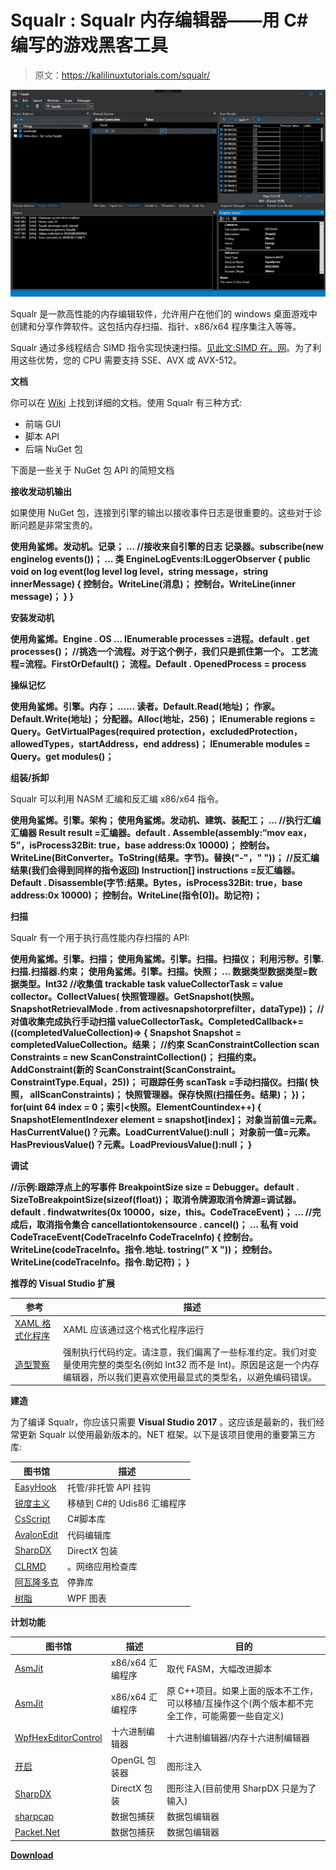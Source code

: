 # Squalr : Squalr 内存编辑器——用 C#编写的游戏黑客工具

> 原文：<https://kalilinuxtutorials.com/squalr/>

[![Squalr : Squalr Memory Editor – Game Hacking Tool Written In C#](img/659361365668f6aa07405b73734e3a68.png "Squalr : Squalr Memory Editor – Game Hacking Tool Written In C#")](https://1.bp.blogspot.com/-kUgrWWu2i_o/YNL8vMV7SrI/AAAAAAAAJsQ/KO_mKc5GBZcnpMlNnmOIgImOdskYrrR6QCLcBGAsYHQ/s579/Squalr%2B%25281%2529.png)

Squalr 是一款高性能的内存编辑软件，允许用户在他们的 windows 桌面游戏中创建和分享作弊软件。这包括内存扫描、指针、x86/x64 程序集注入等等。

Squalr 通过多线程结合 SIMD 指令实现快速扫描。[见此文:SIMD 在。网](https://instil.co/2016/03/21/parallelism-on-a-single-core-simd-with-c/)。为了利用这些优势，您的 CPU 需要支持 SSE、AVX 或 AVX-512。

**文档**

你可以在 [Wiki](https://squalr.github.io/SqualrDocs/) 上找到详细的文档。使用 Squalr 有三种方式:

*   前端 GUI
*   脚本 API
*   后端 NuGet 包

下面是一些关于 NuGet 包 API 的简短文档

**接收发动机输出**

如果使用 NuGet 包，连接到引擎的输出以接收事件日志是很重要的。这些对于诊断问题是非常宝贵的。

**使用角鲨烯。发动机。记录；
…
//接收来自引擎的日志
记录器。subscribe(new enginelog events())；
…
类 EngineLogEvents:ILoggerObserver
{
public void on log event(log level log level，string message，string innerMessage)
{
控制台。WriteLine(消息)；
控制台。WriteLine(inner message)；
}
}**

**安装发动机**

**使用角鲨烯。Engine . OS
…
IEnumerable processes =进程。default . get processes()；
//挑选一个流程。对于这个例子，我们只是抓住第一个。
工艺流程=流程。FirstOrDefault()；
流程。Default . OpenedProcess = process**

**操纵记忆**

**使用角鲨烯。引擎。内存；
……
读者。Default.Read(地址)；
作家。Default.Write(地址)；
分配器。Alloc(地址，256)；
IEnumerable regions = Query。GetVirtualPages(required protection，excludedProtection，allowedTypes，startAddress，end address)；
IEnumerable modules = Query。get modules()；**

**组装/拆卸**

Squalr 可以利用 NASM 汇编和反汇编 x86/x64 指令。

**使用角鲨烯。引擎。架构；
使用角鲨烯。发动机、建筑、装配工；
…
//执行汇编
汇编器 Result result =汇编器。default . Assemble(assembly:“mov eax，5”，isProcess32Bit: true，base address:0x 10000)；
控制台。WriteLine(BitConverter。ToString(结果。字节)。替换("-"，" "))；
//反汇编结果(我们会得到同样的指令返回)
Instruction[] instructions =反汇编器。Default . Disassemble(字节:结果。Bytes，isProcess32Bit: true，base address:0x 10000)；
控制台。WriteLine(指令[0])。助记符)；**

**扫描**

Squalr 有一个用于执行高性能内存扫描的 API:

**使用角鲨烯。引擎。扫描；
使用角鲨烯。引擎。扫描。扫描仪；
利用污秽。引擎.扫描.扫描器.约束；
使用角鲨烯。引擎。扫描。快照；
…
数据类型数据类型=数据类型。Int32
//收集值
trackable task valueCollectorTask = value collector。CollectValues(
快照管理器。GetSnapshot(快照。SnapshotRetrievalMode . from activesnapshotorprefilter，dataType))；
//对值收集完成执行手动扫描
valueCollectorTask。CompletedCallback+=((completedValueCollection)=>
{
Snapshot Snapshot = completedValueCollection。结果；
//约束
ScanConstraintCollection scan Constraints = new ScanConstraintCollection()；
扫描约束。AddConstraint(新的 ScanConstraint(ScanConstraint。ConstraintType.Equal，25))；
可跟踪任务 scanTask =手动扫描仪。扫描(
快照，
allScanConstraints)；
快照管理器。保存快照(扫描任务。结果)；
})；
for(uint 64 index = 0；索引<快照。ElementCountindex++)
{
SnapshotElementIndexer element = snapshot[index]；
对象当前值=元素。HasCurrentValue()？元素。LoadCurrentValue():null；
对象前一值=元素。HasPreviousValue()？元素。LoadPreviousValue():null；
}**

**调试**

**//示例:跟踪浮点上的写事件
BreakpointSize size = Debugger。default . SizeToBreakpointSize(sizeof(float))；
取消令牌源取消令牌源=调试器。default . findwatwrites(0x 10000，size，this。CodeTraceEvent)；
…
//完成后，取消指令集合
cancellationtokensource . cancel()；
…
私有 void CodeTraceEvent(CodeTraceInfo CodeTraceInfo)
{
控制台。WriteLine(codeTraceInfo。指令.地址. tostring(" X "))；
控制台。WriteLine(codeTraceInfo。指令.助记符)；
}**

**推荐的 Visual Studio 扩展**

| 参考 | 描述 |
| --- | --- |
| [XAML 格式化程序](https://marketplace.visualstudio.com/items?itemName=TeamXavalon.XAMLStyler) | XAML 应该通过这个格式化程序运行 |
| [造型警察](https://marketplace.visualstudio.com/items?itemName=ChrisDahlberg.StyleCop) | 强制执行代码约定。请注意，我们偏离了一些标准约定。我们对变量使用完整的类型名(例如 Int32 而不是 Int)。原因是这是一个内存编辑器，所以我们更喜欢使用最显式的类型名，以避免编码错误。 |

**建造**

为了编译 Squalr，你应该只需要 **Visual Studio 2017** 。这应该是最新的，我们经常更新 Squalr 以使用最新版本的。NET 框架。以下是该项目使用的重要第三方库:

| 图书馆 | 描述 |
| --- | --- |
| [EasyHook](https://github.com/EasyHook/EasyHook) | 托管/非托管 API 挂钩 |
| [锐度主义](https://github.com/spazzarama/SharpDisasm) | 移植到 C#的 Udis86 汇编程序 |
| [CsScript](https://github.com/oleg-shilo/cs-script) | C#脚本库 |
| [AvalonEdit](https://github.com/icsharpcode/AvalonEdit) | 代码编辑库 |
| [SharpDX](https://github.com/sharpdx/SharpDX) | DirectX 包装 |
| [CLRMD](https://github.com/Microsoft/clrmd) | 。网络应用检查库 |
| [阿瓦隆多克](https://avalondock.codeplex.com/) | 停靠库 |
| [树脂](https://github.com/beto-rodriguez/Live-Charts) | WPF 图表 |

**计划功能**

| 图书馆 | 描述 | 目的 |
| --- | --- | --- |
| [AsmJit](https://github.com/hypeartist/AsmJit) | x86/x64 汇编程序 | 取代 FASM，大幅改进脚本 |
| [AsmJit](https://github.com/asmjit/asmjit) | x86/x64 汇编程序 | 原 C++项目。如果上面的版本不工作，可以移植/互操作这个(两个版本都不完全工作，可能需要一些自定义) |
| [WpfHexEditorControl](https://github.com/abbaye/WpfHexEditorControl) | 十六进制编辑器 | 十六进制编辑器/内存十六进制编辑器 |
| [开启](https://github.com/opentk/opentk) | OpenGL 包装器 | 图形注入 |
| [SharpDX](https://github.com/sharpdx/SharpDX) | DirectX 包装 | 图形注入(目前使用 SharpDX 只是为了输入) |
| [sharpcap](https://github.com/chmorgan/sharppcap) | 数据包捕获 | 数据包编辑器 |
| [Packet.Net](https://github.com/antmicro/Packet.Net) | 数据包捕获 | 数据包编辑器 |

[**Download**](https://github.com/Squalr/Squalr)